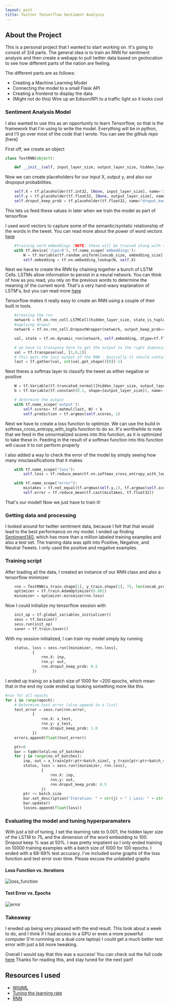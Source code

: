 ```yaml
---
layout: post
title: Twitter Tensorflow Sentiment Analysis
---
```


## About the Project
This is a personal project that I wanted to start working on. It's going to consist of 3/4 parts. The general idea is to train an RNN for sentiment analysis and then create a webapp to pull twitter data based on geolocation to see how different parts of the nation are feeling.

The different parts are as follows:

  + Creating a Machine Learning Model
  + Connecting the model to a small Flask API
  + Creating a frontend to display the data
  + (Might not do this) Wire up an Edison/RPi to a traffic light so it looks cool
  
### Sentiment Analysis Model
I also wanted to use this as an opportunity to learn Tensorflow, so that is the framework that I'm using to write the model. 
Everything will be in python, and I'll go over most of the code that I wrote. You can see the github repo [here]

First off, we create an object

```python
class TextRNN(object):

    def __init__(self, input_layer_size, output_layer_size, hidden_layer_size, vocab_size, embedding_size, l2_reg=0.0):
```
Now we can create placeholders for our input X, output y, and also our dropoput probabilities.

```python
    self.X = tf.placeholder(tf.int32, [None, input_layer_size], name='X')
    self.y = tf.placeholder(tf.float32, [None, output_layer_size], name='y')
    self.droput_keep_prob = tf.placeholder(tf.float32, name="droput_keep_prob")
```
This lets us feed these values in later when we train the model as part of tensorflow

I used word vectors to capture some of the semantic/syntatic relationship of the words in the tweet. You can read more about the power of word vectors [here](http://cs224d.stanford.edu/syllabus.html)

```python
    #training word embeddings (NOTE: these will be trained along with the rest of the model, these are not preloaded)
    with tf.device('/cpu:0'), tf.name_scope('embeddings'):
        W = tf.Variable(tf.random_uniform([vocab_size, embedding_size], -1.0,1.0))
        self.embedding = tf.nn.embedding_lookup(W, self.X)
```
Next we have to create the RNN by chaining together a bunch of LSTM Cells. LSTMs allow information to persist in a neural network. You can think of how as you read, you rely on the previous words to determine the meaning of the current word. That's a very hand-wavy explanation of LSTM's, but you can read more [here](http://colah.github.io/posts/2015-08-Understanding-LSTMs/)

Tensorflow makes it really easy to create an RNN using a couple of their built in tools.

```python
    #creating the rnn
    network = tf.nn.rnn_cell.LSTMCell(hidden_layer_size, state_is_tuple=True)
    #applying droput
    network = tf.nn.rnn_cell.DropoutWrapper(network, output_keep_prob=self.droput_keep_prob)

    val, state = tf.nn.dynamic_rnn(network, self.embedding, dtype=tf.float32)

    # we have to transpose here to get the output to the right dimensions
    val = tf.transpose(val, [1,0,2])
    # this gets the last output of the RNN - basically it should contain all the important words 
    last = tf.gather(val, int(val.get_shape()[0])-1)
```
Next theres a softmax layer to classify the tweet as either negative or positive

```python
    W = tf.Variable(tf.truncated_normal([hidden_layer_size, output_layer_size]), name='W')
    b = tf.Variable(tf.constant(0.1, shape=[output_layer_size]), name='b')

    # determine the output 
    with tf.name_scope('output'):
        self.scores= tf.matmul(last, W) + b
        self.prediction = tf.argmax(self.scores, 1)
```
Next we have to create a loss function to optimize. We can use the build in softmax_cross_entropy_with_logits function to do so.
It's worthwhile to note that we feed in the unnormalized scores into this function, as it is optimized to take these in. Feeding in the result of a softmax function into this function will cause it to not perform properly

I also added a way to check the error of the model by simply seeing how many misclassifications that it makes

```python 
    with tf.name_scope("loss"):
        self.loss = tf.reduce_mean(tf.nn.softmax_cross_entropy_with_logits(self.scores, self.y))

    with tf.name_scope("error"):
        mistakes = tf.not_equal(tf.argmax(self.y,1), tf.argmax(self.scores, 1))
        self.error = tf.reduce_mean(tf.cast(mistakes, tf.float32))
```
That's our model! Now we just have to train it!

### Getting data and processing
I looked around for twitter sentiment data, because I felt that that would lead to the best performance on my model.
I ended up finding [Sentiment140](http://help.sentiment140.com/for-students), which has more than a million labeled training examples and also a test set. 
The training data was split into Positive, Negative, and Neutral Tweets. I only used the positive and negative examples.

### Training script
After loading all the data, I created an instance of our RNN class and also a tensorflow minimizer

```python
    rnn = TextRNN(x_train.shape[1], y_train.shape[1], 75, len(vocab_processor.vocabulary_), 200, l2_reg=0.0)
    optimizer = tf.train.AdamOptimizer(0.001)
    minimizer = optimizer.minimize(rnn.loss)
```
Now I could initialize my tensorflow session with 

```python
    init_op = tf.global_variables_initializer()
    sess = tf.Session()
    sess.run(init_op)
    saver = tf.train.Saver()
```

With my session initialized, I can train my model simply by running 

```python
    status, loss = sess.run([minimizer, rnn.loss],
            {
                rnn.X: inp,
                rnn.y: out,
                rnn.droput_keep_prob: 0.5
            })
```
I ended up trainig on a batch size of 1000 for ~200 epochs, which mean that in the end my code ended up looking something more like this

```python
#run for all epochs
for i in range(epoch):
    # Determine test error (also append to a list)
    test_error = sess.run(rnn.error,
            {
                rnn.X: x_test,
                rnn.y: y_test,
                rnn.droput_keep_prob: 1.0
            })
    errors.append(float(test_error))

    ptr=0
    bar = tqdm(total=no_of_batches)
    for j in range(no_of_batches):
        inp, out = x_train[ptr:ptr+batch_size], y_train[ptr:ptr+batch_size]
        status, loss = sess.run([minimizer, rnn.loss],
                {
                    rnn.X: inp,
                    rnn.y: out,
                    rnn.droput_keep_prob: 0.5
                })
        ptr += batch_size
        bar.set_description("Iteration: " + str(j) + " | Loss: " + str(loss) + " | Error: " + str(test_error))
        bar.update()
        losses.append(float(loss))
```

### Evaluating the model and tuning hyperparamaters

With just a bit of tuning, I set the learning rate to 0.001, the hidden layer size of the LSTM to 75, and the dimension of the word embedding to 100. Dropout keep % was at 50%.
I was pretty impatient so I only ended training on 10000 training examples with a batch size of 1000 for 100 epochs. 
I ended with a 68-69% test accuracy. I've included some graphs of the loss function and test error over time. Please excuse the unlabeled graphs

#### Loss Function vs. Iterations
![loss_function](https://jcaip.github.io/images/sou/loss_function.png)

#### Test Error vs. Epochs
![error](https://jcaip.github.io/images/sou/error.png)

### Takeaway
I eneded up being very pleased with the end result. This took about a week to do, and I think if I had access to a GPU or even a more powerful computer (I'm runnning on a dual core laptop) I could get a much better test error with just a bit more tweaking. 

Overall I would say that this was a success! You can check out the full code [here](https://github.com/jcaip/twitter_sentiment_analysis)
Thanks for reading this, and stay tuned for the next part!

## Resources I used

+ [WildML](http://www.wildml.com/2015/12/implementing-a-cnn-for-text-classification-in-tensorflow/)
+ [Tuning the learning rate](http://cs231n.github.io/neural-networks-3/)
+ [RNN](http://monik.in/a-noobs-guide-to-implementing-rnn-lstm-using-tensorflow/)

